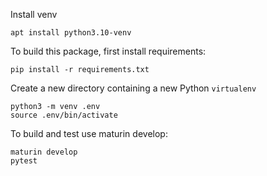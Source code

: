 Install venv
```
apt install python3.10-venv
```

To build this package, first install requirements:

```
pip install -r requirements.txt
```

Create a new directory containing a new Python `virtualenv`
```
python3 -m venv .env
source .env/bin/activate
```

To build and test use maturin develop:
```
maturin develop
pytest
```


